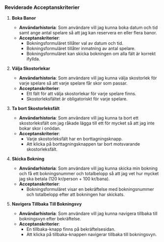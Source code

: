 ### Reviderade Acceptanskriterier

1. **Boka Banor**
   - **Användarhistoria**: Som användare vill jag kunna boka datum och tid samt ange antal spelare så att jag kan reservera en eller flera banor.
   - **Acceptanskriterier**:
     - Bokningsformuläret tillåter val av datum och tid.
     - Bokningsformuläret tillåter inmatning av antal spelare.
     - Bokningsformuläret kan skicka bokningen om alla fält är korrekt ifyllda.

2. **Välja Skostorlekar**
   - **Användarhistoria**: Som användare vill jag kunna välja skostorlek för varje spelare så att varje spelare får skor som passar.
   - **Acceptanskriterier**:
     - Ett fält för att välja skostorlekar för varje spelare finns.
     - Skostorleksfältet är obligatoriskt för varje spelare.

3. **Ta bort Skostorleksfält**
   - **Användarhistoria**: Som användare vill jag kunna ta bort ett skostorleksfält om jag råkade lägga till ett för mycket så att jag inte bokar skor i onödan.
   - **Acceptanskriterier**:
     - Varje skostorleksfält har en borttagningsknapp.
     - Att klicka på borttagningsknappen tar bort motsvarande skostorleksfält.

4. **Skicka Bokning**
   - **Användarhistoria**: Som användare vill jag kunna skicka min bokning och få ett bokningsnummer och totalbelopp så att jag vet hur mycket jag ska betala (120 kr/person + 100 kr/bana).
   - **Acceptanskriterier**:
     - Bokningsformuläret visar en bekräftelse med bokningsnummer och totalbelopp efter att bokningen har skickats.

5. **Navigera Tillbaka Till Bokningsvy**
   - **Användarhistoria**: Som användare vill jag kunna navigera tillbaka till bokningsvyn efter bekräftelse.
   - **Acceptanskriterier**:
     - En tillbaka-knapp finns på bekräftelsesidan.
     - Att klicka på tillbaka-knappen navigerar tillbaka till bokningsvyn.
